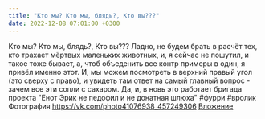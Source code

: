 ```yaml
---
title: "Кто мы? Кто мы, блядь?, Кто вы???"
date: 2022-12-08 07:01:00 +0300
---
```


Кто мы? Кто мы, блядь?, Кто вы???
Ладно, не будем брать в расчёт тех, кто трахает мёртвых маленьких животных, и, я сейчас не пошутил, и такое тоже бывает, а, чтоб объеденить все контр примеры в один, я привёл именно этот.
И, мы можем посмотреть в верхний правый угол (это сверху с право), и увидеть там ответ на самый главный вопрос - зачем все эти сопли с сахаром.
Да, и, в новь это работает бригада проекта "Енот Эрик не педофил и не донатная шлюха"
#фурри #вролик
Фотография
<a class="vk-attach" href="https://vk.com/photo41076938_457249306">https://vk.com/photo41076938_457249306</a>
<a class="vk-attach" href="https://vk.com/photo41076938_457249306">Вложение</a>
